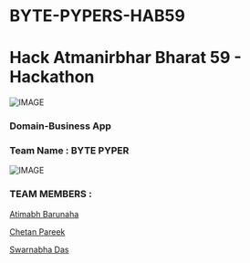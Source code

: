 # BYTE-PYPERS-HAB59
# Hack Atmanirbhar Bharat 59 - Hackathon
![IMAGE](https://github.com/sd2001/BYTE-PYPERS-HAB59/blob/master/download.jpg)
### Domain-Business App
### Team Name : BYTE PYPER
![IMAGE](https://github.com/sd2001/BYTE-PYPERS-HAB59/blob/master/mockup.png)

### TEAM MEMBERS :

<a href="https://github.com/Atimabh">Atimabh  Barunaha</a>

<a href="https://github.com/cp99says">Chetan Pareek</a>

<a href="https://github.com/sd2001">Swarnabha Das</a>
